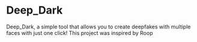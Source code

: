 # Deep_Dark
Deep_Dark, a simple tool that allows you to create deepfakes with multiple faces with just one click! This project was inspired by Roop 
